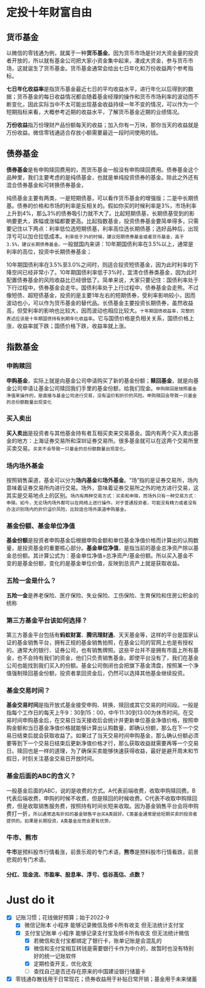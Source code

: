 # 定投十年财富自由

## 货币基金

以微信的零钱通为例，就属于一种**货币基金**。因为货币市场是针对大资金量的投资者开放的，所以就有基金公司把大家小资金集中起来，凑成大资金，参与货币市场，这就诞生了货币基金。货币基金通常会给出七日年化和万份收益两个参考指标。

**七日年化收益率**是指货币基金最近七日的平均收益水平，进行年化以后得到的数据；货币基金的每日收益情况都会随着基金经理的操作和货币市场利率的波动而不断变化，因此实际当中不太可能出现基金收益持续一年不变的情况，可以作为一个短期指标来看，大概参考近期的收益水平，了解货币基金近期的业绩情况。  

**万份收益**指万份理财产品份额每天的收益；加入你有一万块，那你当天的收益就是万份收益。微信零钱通适合存放小额需要最近一段时间使用的钱。

## 债券基金

  **债券基金**是有申购赎回费用的，而货币基金一般没有申购赎回费用。债券基金这个品种里，我们主要考虑的是纯债基金，也就是单纯投资债券的基金。除此之外还有混合债券基金和可转换债券基金，

  纯债基金主要有两类，一是短期债基，可以看作货币基金的增强版；二是中长期债基。债券的价格和市场的利率是反相关的。假如你买的时候利率是3%，市场利率上升到4%，那么3%的债券吸引力就不大了。比起短期债基，长期债基受到的影响要更大，跌幅或涨幅都要更高。比起指数基金，投资债券基金要简单得多，只需要记住以下两点：利率低位选短期债基，利率高位选长期债基；选好品种后，出现浮亏可以加仓拉低成本。`利率低于3%的时候，建议短期债券基金或者货币基金，高于3.5%，建议长期债券基金。`一般就国内来讲：10年期国债利率在3.5%以上，通常是利率的高位，投资中长期债券基金；

  10年期国债利率在3.5%至3.0%之间时，则适合投资短债基金，因为此时利率的下降空间已经非常小了。10年期国债利率低于3%时，宜清仓债券类基金，因为此时配置债券基金的风险收益比已经很低了。简单来说，大家只要记住：国债利率处于下行过程中，债券基金会走牛。国债利率处于上行过程中，债券基金会走熊。不过像短债、超短债基金，投资的是主要1年左右的短期债券，受利率影响较小，因而波动也小，可以作为货币基金的替代品。长债基金主要投资长期债券，虽然收益高，但受利率的影响也比较大，因而波动也相应比较大。`十年期国债收益率，完整的表述应该是十年期国债持有到期年化收益率`。它与国债价格是负相关关系，国债价格上涨，收益率就下跌；国债价格下跌，收益率就上涨。

## 指数基金

### 申购赎回

  **申购基金**，实际上就是向基金公司申请购买了新的基金份额；**赎回基金**，就是向基金公司申请让基金公司赎回我们手里的基金份额，给我们现金。`申购赎回是按照基金净值来操作的，是直接与基金公司进行交易，没有溢价和折价的风险。申购赎回会导致一只基金的总份额数量出现变化`

### 买入卖出

  **买入卖出**是投资者与其他基金持有者互相买卖来交易基金。国内有两个买入卖出基金的地方：上海证券交易所和深圳证券交易所。很多基金就可以在这两个交易所里买卖交易。`买卖不会导致一只基金的总份额数量出现变化。`

### 场内场外基金

  按照销售渠道，基金可以分为**场内基金**和**场外基金**。“场”指的是证券交易所，场内意味着证券交易所内进行交易。场外，意味着证券交易所之外的地方进行交易，这其实是交易地点上的区别。`场内有两种交易方式：买卖和申赎，而场外只有一种交易方式：申赎。如今，无论场内场外都可以在网络上进行操作。对于普通投资者，可能没有精力或者没有办法识别场内的折价溢价风险，比较适合场外渠道申购基金。`

### 基金份额、基金单位净值

**基金份额**是投资者申购基金后根据申购金额和单位基金净值价格而计算出的认购数量，是投资基金的重要核心部分。**基金单位净值**，是指当前的基金总净资产除以基金总份额。其计算公式为：基金单位净值=总净资产/基金份额。所以买入基金不变的是基金份额，变化的是基金单位价值，反映到总资产上就是获取收益。

### 五险一金是什么？

**五险一金**是养老保险、医疗保险、失业保险、工伤保险、生育保险和住房公积金的统称

### 第三方基金平台该如何选择？

第三方基金平台包括有**蚂蚁财富**、**腾讯理财通**、天天基金等，这样的平台是国家认证的基金销售平台，拥有正规的基金销售拍照，在基金公司的官网上也是有授权的。通常大的银行、证券公司，也有销售牌照。这些平台并不是拥有市面上所有基金，也不会持有我们的资金，他们只负责销售基金。即使平台没有了，我们在基金公司也能找到我们买入的份额。基金公司倒闭也会把旗下基金清盘，按照某一个净值强制赎回基金份额，投资者拿回资金后，仍然可以选择其他基金继续投资。

### 基金交易时间？

**基金交易时间**是指开放式基金接受申购、转换、赎回或其它交易的时间段。一般是指每个工作日的每天上午9：30到15：00，中午11:30到13:00为休市时间。在交易时间申购基金后，在交易日当天接收后会统计并更新单位基金净值价格，按照申购金额和当日基金净值价格就能够计算出认购数量，即确认份额，那么在下一个交易日结束后就会获取收益了。如果过了当天交易时间申购基金，那么确认份额必须要等到下一个交易日结束后更新净值价格才行，那么获取收益就需要再等一个交易日。赎回也是一样的道理，为了确保买卖能够快速获得收益，最好是避开周末和节假日，时刻关注基金交易日开放时间。

### 基金后面的ABC的含义？

一般基金后面的ABC，说的是收费的方式。A代表前端收费，收取申购赎回费。B代表后端收费，申购的时候不收费，但是赎回的时候收费。C代表不收取申购赎回费，但是收取销售服务费，按照持有时间长短来收取。因为基金销售平台会将申购费打一折，`所以通常选有折扣的基金销售平台买A类就好。C类基金通常是给短期买卖的投资者提供的。如果是长期投资，A类基金反而会更有优势。`

### 牛市、熊市

**牛市**是预料股市行情看涨，前景乐观的专门术语，**熊市**是预料股市行情看跌，前景悲观的专门术语。

#### 分红、现金流、市盈率、股息率、浮亏、低谷高估、点数？

# Just do it

- [x] 记账习惯；花钱做好预算；始于2022-9
  - [x] 微信记账本 小程序 能够记录微信及绑卡所有收支 但无法统计支付宝
  - [x] 支付宝记账单 小程序 能够记录支付宝及绑卡所有收支 但无法统计微信
    - [x] 若微信和支付宝都绑定了银行卡，账单记账是会混乱的
    - [x] 微信和支付宝相互转钱是需要银行卡作为中介的，故暂时也没有特别好的统一记账软件
    - [x] 定期检查开支，优化收支
    - [ ] 查找自己是否还存在原来的中国建设银行储蓄卡
- [x] 零钱通存散钱用于日常现花；债券收益用于补贴日常开销；基金用于未来储蓄

